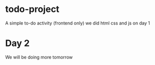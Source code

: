 # todo-project
A simple to-do activity (frontend only)
we did html css and js on day 1

# Day 2
We will be doing more tomorrow

